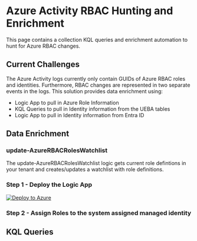 # Azure Activity RBAC Hunting and Enrichment
This page contains a collection KQL queries and enrichment automation to hunt for Azure RBAC changes. 

## Current Challenges
The Azure Activity logs currently only contain GUIDs of Azure RBAC roles and identities. Furthermore, RBAC changes are represented in two separate events in the logs. This solution provides data enrichment using:
- Logic App to pull in Azure Role Information
- KQL Queries to pull in Identity information from the UEBA tables
- Logic App to pull in Identity information from Entra ID

## Data Enrichment

### update-AzureRBACRolesWatchlist
The update-AzureRBACRolesWatchlist logic gets current role defintions in your tenant and creates/updates a watchlist with role definitions.

### Step 1 - Deploy the Logic App
[![Deploy to Azure](https://aka.ms/deploytoazurebutton)](https://portal.azure.com/#create/Microsoft.Template/uri/https%3A%2F%2Fraw.githubusercontent.com%2Fseanstark%2Fsentinel-tools%2Fmain%2FAzure%2520Activity%2Fazuredeploy-update-AzureRBACRolesWatchlist.json)

### Step 2 - Assign Roles to the system assigned managed identity

## KQL Queries

